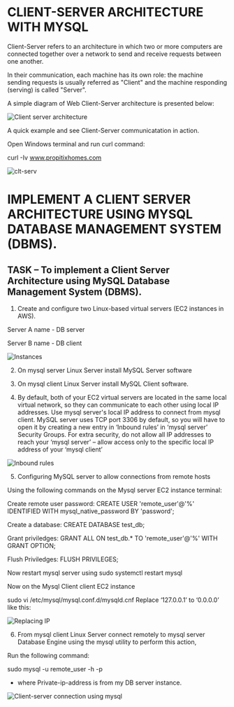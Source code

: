 # CLIENT-SERVER ARCHITECTURE WITH MYSQL

Client-Server refers to an architecture in which two or more computers are connected together over a network to send and receive requests between one another.

In their communication, each machine has its own role: the machine sending requests is usually referred as "Client" and the machine responding (serving) is called "Server".

A simple diagram of Web Client-Server architecture is presented below:

![Client server architecture](https://user-images.githubusercontent.com/96090546/166747944-0c43e129-4a67-43f5-910f-aa2cd7b97cb7.PNG)

A quick example and see Client-Server communicatation in action.

Open Windows terminal and run curl command:

curl -Iv www.propitixhomes.com

![clt-serv](https://user-images.githubusercontent.com/96090546/166749274-cafa8219-a3a4-47ef-8d56-fb21aeb6a798.PNG)

# IMPLEMENT A CLIENT SERVER ARCHITECTURE USING MYSQL DATABASE MANAGEMENT SYSTEM (DBMS).

## TASK – To implement a Client Server Architecture using MySQL Database Management System (DBMS).

1. Create and configure two Linux-based virtual servers (EC2 instances in AWS).

Server A name - DB server

Server B name - DB client

![Instances](https://user-images.githubusercontent.com/96090546/166819203-a5fe3ac0-7927-4dd0-9200-5ef112f6ca0c.PNG)

2. On mysql server Linux Server install MySQL Server software

3. On mysql client Linux Server install MySQL Client software.

4. By default, both of your EC2 virtual servers are located in the same local virtual network, so they can communicate to each other using local IP addresses. Use mysql server's local IP address to connect from mysql client. MySQL server uses TCP port 3306 by default, so you will have to open it by creating a new entry in ‘Inbound rules’ in ‘mysql server’ Security Groups. For extra security, do not allow all IP addresses to reach your ‘mysql server’ – allow access only to the specific local IP address of your ‘mysql client’

![Inbound rules](https://user-images.githubusercontent.com/96090546/166819466-6e197be8-b0c0-41b9-8b0e-4c30b4c1e83c.PNG)


5. Configuring MySQL server to allow connections from remote hosts

Using the following commands on the Mysql server EC2 instance terminal:

Create remote user password:
CREATE USER 'remote_user'@'%' IDENTIFIED WITH mysql_native_password BY 'password';

Create a database:
CREATE DATABASE test_db;

Grant priviledges:
GRANT ALL ON test_db.* TO 'remote_user'@'%' WITH GRANT OPTION;

Flush Priviledges:
FLUSH PRIVILEGES;

Now restart mysql server using
sudo systemctl restart mysql

Now on the Mysql Client client EC2 instance

sudo vi /etc/mysql/mysql.conf.d/mysqld.cnf
Replace ‘127.0.0.1’ to ‘0.0.0.0’ like this:

![Replacing IP](https://user-images.githubusercontent.com/96090546/166819964-af684d19-8e63-4f22-ba17-ed5e0b51e20b.PNG)


6. From mysql client Linux Server connect remotely to mysql server Database Engine using the mysql utility to perform this action,

Run the following command:

sudo mysql -u remote_user -h <Private-IP-address> -p
  - where Private-ip-address is from my DB server instance.
  
![Client-server connection using mysql](https://user-images.githubusercontent.com/96090546/166820487-0607c794-5331-41cc-8752-7b6530ebcae1.PNG)
  


